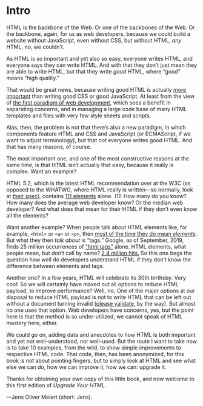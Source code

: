 # Intro

HTML is the backbone of the Web. Or one of the backbones of the Web. Or the backbone, again, for us as web developers, because we could build a website without JavaScript, even without CSS, but without HTML, _any_ HTML, no, we couldn’t.

As HTML is so important and yet also so easy, everyone writes HTML, and everyone says they can write HTML. And with that they don’t just mean they are able to write HTML, but that they write _good_ HTML, where “good” means “high quality.”

That would be great news, because writing good HTML is actually [more important](https://meiert.com/en/blog/rules-for-html/) than writing good CSS or good JavaScript. At least from the view of [the first paradigm of web development](https://meiert.com/en/blog/two-paradigms/), which sees a benefit in separating concerns, and in managing a large code base of many HTML templates and files with very few style sheets and scripts.

Alas, then, the problem is not that there’s also a new paradigm, in which components feature HTML and CSS and JavaScript (or ECMAScript, if we want to adjust terminology), but that _not_ everyone writes good HTML. And that has many reasons, of course.

The most important one, and one of the most constructive reasons at the same time, is that HTML isn’t actually that easy, because it really is complex. Want an example?

HTML&nbsp;5.2, which is the latest HTML recommendation over at the W3C (as opposed to the WHATWG, where HTML really is written—so normally, look at [their spec](https://html.spec.whatwg.org/multipage/)), contains [111 elements](https://meiert.com/en/indices/html-elements/) alone. _111._ How many do you know? How many does the average web developer know? Or the median web developer? And what does that mean for their HTML if they don’t even know all the elements?

Want another example? When people talk about HTML elements like, for example, `<html>` or `<a>` or `<p>`, then [most of the time they do mean _elements_](https://www.456bereastreet.com/archive/200508/html_tags_vs_elements_vs_attributes/). But what they then _talk about_ is “tags.” Google, as of September, 2019, finds 25 million occurrences of [“html tags”](https://www.google.com/search?q="html+tags") alone. HTML elements, what people mean, but don’t call by name? [2.4 million hits.](https://www.google.com/search?q="html+elements") So this one begs the question how well do developers understand HTML if they don’t know the difference between elements and tags.

Another one? In a few years, HTML will celebrate its 30th birthday. Very cool! So we will certainly have maxed out all options to reduce HTML payload, to improve performance? Well, no. One of the major options at our disposal to reduce HTML payload is not to write HTML that can be left out without a document turning invalid ([please validate](https://meiert.com/en/blog/about-validation/), by the way). But almost no one uses that option. Web developers have concerns, yes, but the point here is that the method is so under-utilized, we cannot speak of HTML mastery here, either.

We could go on, adding data and anecdotes to how HTML is both important and yet not well-understood, nor well-used. But the route I want to take now is to take 10 examples, from the wild, to show simple improvements to respective HTML code. That code, then, has been anonymized, for this book is not about pointing fingers, but to simply look at HTML and see what else we can do, how we can improve it, how we can: upgrade it.

Thanks for obtaining your own copy of this little book, and now welcome to this first edition of _Upgrade Your HTML_.

—Jens Oliver Meiert (short: Jens).